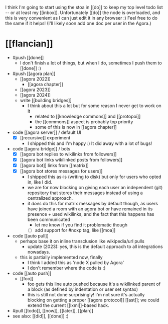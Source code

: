 I think I'm going to start using the stoa in [[do]] to keep my top level todo list -- or at least my [[inbox]]. Unfortunately [[do]] the node is overloaded, and this is very convenient as I can just edit it in any browser :) Feel free to do the same if it helps! (I'll likely soon add one doc per user in the Agora.)

# [[flancian]]
- #push [[done]]
    - I don't finish a lot of things, but when I do, sometimes I push them to [[done]] :)
- #push [[agora plan]]
    - [[agora 2022]]
        - [[agora chapter]]
    - [[agora 2023]]
    - [[agora 2024]]
    - write [[building bridges]]
      - I think about this a lot but for some reason I never get to work on it
          - related to [[knowledge commons]] and [[protopoi]]
          - the [[commons]] aspect is probably top priority
          - some of this is now in [[agora chapter]]
- code [[agora server]] / default UI
    - [x] [[recursive]] experiment
      - I shipped this and I'm happy :) It did away with a lot of bugs!
- code [[agora bridge]] / bots
  - [x] [[agora bot replies to wikilinks from followers]]
  - [x] [[agora bot links wikilinked posts from followers]]
  - [x] [[agora bot]] links from [[matrix]]
  - [x] [[agora bot stores messages for users]]
      - I shipped this as-is (writing to disk) but only for users who opted in, like I did.
      - we are for now blocking on giving each user an independent (git) repository that stores their messages instead of using a centralized approach.
      - it *does* do this for matrix messages by default though, as users have joined a room with an agora bot or have remained in its presence + used wikilinks, and the fact that this happens has been communicated
          - let me know if you find it problematic though
          - [ ] add support for #noxp tag, like [[moa]]
- code [[auto pull]]
  - perhaps base it on inline transclusion like wikipedia/url pulls
      - update (2023): yes, this is the default approach to all integrations nowadays.
  - this is partially implemented now, finally
      - I think I added this as 'node X pulled by Agora'
      - I don't remember where the code is :) 
- code [[auto push]]
  - [[foo]]
      - foo gets this line auto pushed because it's a wikilinked parent of a block (as defined by indentation or user set syntax)
      - this is still not done surprisingly! I'm not sure it's actually blocking on getting a proper [[agora protocol]] [[ast]]; we could extend the current [[lxml]]-based hack.
- #pull [[todo]], [[now]], [[later]], [[plan]]
- see also: [[did]], [[done]] :)